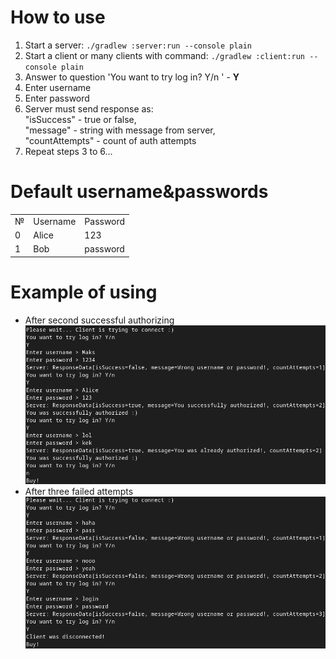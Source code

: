 # How to use

1. Start a server:
   `./gradlew :server:run --console plain`
2. Start a client or many clients with command:
   `./gradlew :client:run --console plain`
3. Answer to question 'You want to try log in? Y/n
   ' - **Y**
4. Enter username
5. Enter password
6. Server must send response as:  
   "isSuccess" - true or false,  
   "message" - string with message from server,  
   "countAttempts" - count of auth attempts
7. Repeat steps 3 to 6...

# Default username&passwords

<table>
<tr>
<td>№</td>
<td>Username</td>
<td>Password</td>
</tr>
<tr>
<td>0</td>
<td>Alice</td>
<td>123</td>
</tr>
<tr>
<td>1</td>
<td>Bob</td>
<td>password</td>
</tr>
</table>

# Example of using

* After second successful authorizing
  ![img_1.png](images/img_1.png)
* After three failed attempts
  ![img_2.png](images/img_2.png)  